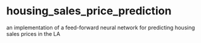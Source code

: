 # housing_sales_price_prediction
an implementation of a feed-forward neural network for predicting housing sales prices in the LA
